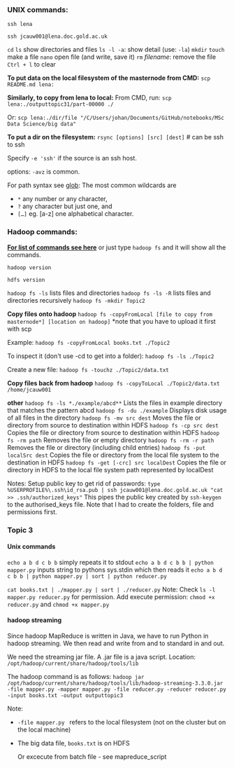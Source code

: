 ### UNIX commands:

`ssh lena`

`ssh jcauw001@lena.doc.gold.ac.uk`

`cd`
`ls` show directories and files
`ls -l -a`: show detail (use: `-la`)
`mkdir`
`touch` make a file
`nano` open file (and write, save it)
`rm` *filename*: remove the file
`Ctrl + l` to clear

**To put data on the local filesystem of the masternode from CMD:**
`scp README.md lena:` 

**Similarly, to copy from lena to local:**
From CMD, run: `scp lena:./outputtopic31/part-00000 ./`

Or:
`scp lena:./dir/file "/C/Users/johan/Documents/GitHub/notebooks/MSc Data Science/big data"`

**To put a dir on the filesystem:**
`rsync [options] [src] [dest]` # can be ssh to ssh 

Specify `-e 'ssh'` if the source is an ssh host.

options: `-avz` is common.

For path syntax see [glob](https://en.wikipedia.org/wiki/Glob_%28programming%29): The most common wildcards are 
- `*` any number or any character, 
- `?` any character but just one, and 
- `[…]` eg. [a-z] one alphabetical character.

### Hadoop commands:
**[For list of commands see here](https://hadoop.apache.org/docs/r3.3.0/hadoop-project-dist/hadoop-common/FileSystemShell.html#moveFromLocal)** or just type `hadoop fs` and it will show all the commands.

`hadoop version`

`hdfs version` 

`hadoop fs -ls` lists files and directories
`hadoop fs -ls -R` lists files and directories recursively
`hadoop fs -mkdir Topic2`

**Copy files onto hadoop**
`hadoop fs -copyFromLocal [file to copy from masternode*] [location on hadoop]`
*note that you have to upload it first with scp

Example: `hadoop fs -copyFromLocal books.txt ./Topic2`

To inspect it (don't use -cd to get into a folder): `hadoop fs -ls ./Topic2`

Create a new file: `hadoop fs -touchz ./Topic2/data.txt`

**Copy files back from hadoop**
`hadoop fs -copyToLocal ./Topic2/data.txt /home/jcauw001`

**other**
`hadoop fs -ls *./example/abcd**`		Lists the files in example directory that matches the pattern abcd
`hadoop fs -du ./example`		Displays disk usage of all files in the directory
`hadoop fs -mv src dest`		Moves the file or directory from source to destination within HDFS
`hadoop fs -cp src dest`		Copies the file or directory from source to destination within HDFS
`hadoop fs -rm path`		Removes the file or empty directory
`hadoop fs -rm -r path`		Removes the file or directory (including child entries)
`hadoop fs -put localSrc dest`		Copies the file or directory from the local file system to the destination in HDFS
`hadoop fs -get [-crc] src localDest`		Copies the file or directory in HDFS to the local file system path represented by localDest

Notes:
Setup public key to get rid of passwords:
`type %USERPROFILE%\.ssh\id_rsa.pub | ssh jcauw001@lena.doc.gold.ac.uk "cat >> .ssh/authorized_keys"`
This pipes the public key created by `ssh-keygen` to the authorised_keys file. Note that I had to create the folders, file and permissions first.

### Topic 3
#### Unix commands
`echo a b d c b b` simply repeats it to stdout
`echo a b d c b b | python mapper.py` inputs string to pythons sys.stdin which then reads it
`echo a b d c b b | python mapper.py | sort | python reducer.py`

`cat books.txt | ./mapper.py | sort | ./reducer.py`
Note:
Check `ls -l mapper.py reducer.py` for permission.
Add execute permission: `chmod +x reducer.py` and `chmod +x mapper.py`

#### hadoop streaming
Since hadoop MapReduce is written in Java, we have to run Python in hadoop streaming. We then read and write from and to standard in and out.

We need the streaming jar file. A .jar file is a java script. 
Location: `/opt/hadoop/current/share/hadoop/tools/lib`

The hadoop command is as follows:
`hadoop jar /opt/hadoop/current/share/hadoop/tools/lib/hadoop-streaming-3.3.0.jar -file mapper.py -mapper mapper.py -file reducer.py -reducer reducer.py -input books.txt -output outputtopic3`

Note: 
- `-file mapper.py ` refers to the local filesystem (not on the cluster but on the local machine)
- The big data file, `books.txt` is on HDFS
  
  Or excecute from batch file - see mapreduce_script